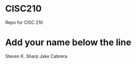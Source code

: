 # CISC210
Repo for CISC 210

Add your name below the line
============================
Steven K. Sharp
Jake Cabrera
